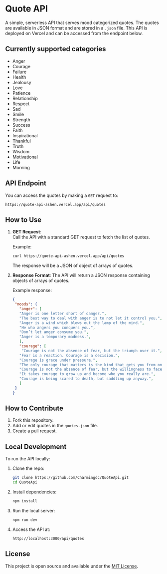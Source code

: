 
# Quote API

A simple, serverless API that serves mood categorized quotes. The quotes are available in JSON format and are stored in a `.json` file. This API is deployed on Vercel and can be accessed from the endpoint below.

## Currently supported categories 
- Anger
- Courage 
- Failure 
- Health 
- Jealousy 
- Love
- Patience 
- Relationship
- Respect 
- Sad
- Smile
- Strength 
- Success 
- Faith 
- Inspirational 
- Thankful 
- Truth
- Wisdom
- Motivational 
- Life
- Morning 


## API Endpoint

You can access the quotes by making a `GET` request to:

```
https://quote-api-ashen.vercel.app/api/quotes
```

## How to Use

1. **GET Request**:  
   Call the API with a standard GET request to fetch the list of quotes.
   
   Example:
   ```bash
   curl https://quote-api-ashen.vercel.app/api/quotes
   ```
   The response will be a JSON of object of arrays of quotes.

2. **Response Format**:
   The API will return a JSON response containing objects of arrays of quotes.

   Example response:
   ```json
   {
    "moods": {
      "anger": [
      "Anger is one letter short of danger.",
      "The best way to deal with anger is to not let it control you.",
      "Anger is a wind which blows out the lamp of the mind.",
      "He who angers you conquers you.",
      "Don’t let anger consume you.",
      "Anger is a temporary madness.",
      ],
      "courage": [
       "Courage is not the absence of fear, but the triumph over it.",
      "Fear is a reaction. Courage is a decision.",
      "Courage is grace under pressure.",
      "The only courage that matters is the kind that gets you from one moment to the next.",
      "Courage is not the absence of fear, but the willingness to face it.",
      "It takes courage to grow up and become who you really are.",
      "Courage is being scared to death, but saddling up anyway.",
      ]
    }
   }
   ```

## How to Contribute

1. Fork this repository.
2. Add or edit quotes in the `quotes.json` file.
3. Create a pull request.

## Local Development

To run the API locally:

1. Clone the repo:
   ```bash
   git clone https://github.com/Charmingdc/QuoteApi.git
   cd QuoteApi
   ```

2. Install dependencies:
   ```bash
   npm install
   ```

3. Run the local server:
   ```bash
   npm run dev
   ```

4. Access the API at:
   ```
   http://localhost:3000/api/quotes
   ```

## License

This project is open source and available under the [MIT License](LICENSE).
